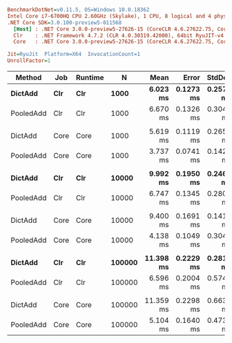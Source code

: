 ``` ini

BenchmarkDotNet=v0.11.5, OS=Windows 10.0.18362
Intel Core i7-6700HQ CPU 2.60GHz (Skylake), 1 CPU, 8 logical and 4 physical cores
.NET Core SDK=3.0.100-preview5-011568
  [Host] : .NET Core 3.0.0-preview5-27626-15 (CoreCLR 4.6.27622.75, CoreFX 4.700.19.22408), 64bit RyuJIT
  Clr    : .NET Framework 4.7.2 (CLR 4.0.30319.42000), 64bit RyuJIT-v4.8.3801.0
  Core   : .NET Core 3.0.0-preview5-27626-15 (CoreCLR 4.6.27622.75, CoreFX 4.700.19.22408), 64bit RyuJIT

Jit=RyuJit  Platform=X64  InvocationCount=1  
UnrollFactor=1  

```
|    Method |  Job | Runtime |      N |      Mean |     Error |    StdDev | Ratio | RatioSD |     Gen 0 |     Gen 1 |     Gen 2 |  Allocated |
|---------- |----- |-------- |------- |----------:|----------:|----------:|------:|--------:|----------:|----------:|----------:|-----------:|
|   **DictAdd** |  **Clr** |     **Clr** |   **1000** |  **6.023 ms** | **0.1273 ms** | **0.2571 ms** |  **1.00** |    **0.00** | **1000.0000** | **1000.0000** | **1000.0000** |  **7204928 B** |
| PooledAdd |  Clr |     Clr |   1000 |  6.670 ms | 0.1326 ms | 0.3047 ms |  1.11 |    0.07 |         - |         - |         - |          - |
|           |      |         |        |           |           |           |       |         |           |           |           |            |
|   DictAdd | Core |    Core |   1000 |  5.619 ms | 0.1119 ms | 0.2658 ms |  1.00 |    0.00 | 1000.0000 | 1000.0000 | 1000.0000 |  7204784 B |
| PooledAdd | Core |    Core |   1000 |  3.737 ms | 0.0741 ms | 0.1428 ms |  0.67 |    0.04 |         - |         - |         - |          - |
|           |      |         |        |           |           |           |       |         |           |           |           |            |
|   **DictAdd** |  **Clr** |     **Clr** |  **10000** |  **9.992 ms** | **0.1950 ms** | **0.2466 ms** |  **1.00** |    **0.00** |         **-** |         **-** |         **-** | **14645904 B** |
| PooledAdd |  Clr |     Clr |  10000 |  6.747 ms | 0.1345 ms | 0.2807 ms |  0.67 |    0.03 |         - |         - |         - |          - |
|           |      |         |        |           |           |           |       |         |           |           |           |            |
|   DictAdd | Core |    Core |  10000 |  9.400 ms | 0.1691 ms | 0.1412 ms |  1.00 |    0.00 |         - |         - |         - | 14645880 B |
| PooledAdd | Core |    Core |  10000 |  4.138 ms | 0.1049 ms | 0.3042 ms |  0.44 |    0.03 |         - |         - |         - |          - |
|           |      |         |        |           |           |           |       |         |           |           |           |            |
|   **DictAdd** |  **Clr** |     **Clr** | **100000** | **11.398 ms** | **0.2229 ms** | **0.2819 ms** |  **1.00** |    **0.00** |         **-** |         **-** |         **-** | **13850984 B** |
| PooledAdd |  Clr |     Clr | 100000 |  6.596 ms | 0.2004 ms | 0.5749 ms |  0.58 |    0.03 |         - |         - |         - |          - |
|           |      |         |        |           |           |           |       |         |           |           |           |            |
|   DictAdd | Core |    Core | 100000 | 11.359 ms | 0.2298 ms | 0.6631 ms |  1.00 |    0.00 |         - |         - |         - | 13850984 B |
| PooledAdd | Core |    Core | 100000 |  5.104 ms | 0.1640 ms | 0.4732 ms |  0.45 |    0.05 |         - |         - |         - |          - |
